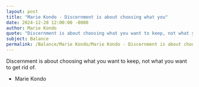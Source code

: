 ```yaml
---
layout: post
title: "Marie Kondo - Discernment is about choosing what you"
date: 2024-12-28 12:00:00 -0000
author: Marie Kondo
quote: "Discernment is about choosing what you want to keep, not what you want to get rid of."
subject: Balance
permalink: /Balance/Marie Kondo/Marie Kondo - Discernment is about choosing what you
---
```


Discernment is about choosing what you want to keep, not what you want to get rid of.

- Marie Kondo
